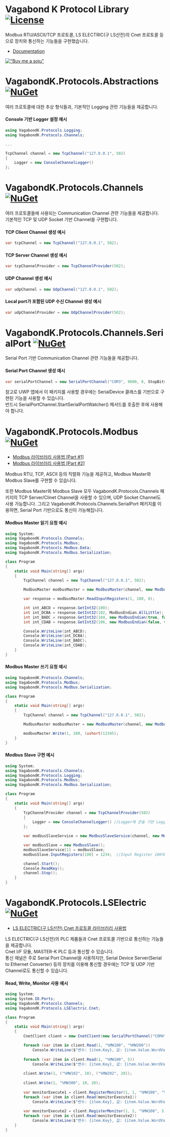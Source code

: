 # Vagabond K Protocol Library [![License](https://img.shields.io/badge/license-LGPL--2.1-blue.svg)](https://licenses.nuget.org/LGPL-2.1-only)  
Modbus RTU/ASCII/TCP 프로토콜, LS ELECTRIC(구 LS산전)의 Cnet 프로토콜 등으로 장치와 통신하는 기능들을 구현했습니다.

- [Documentation](https://vagabond-k.github.io/Documentation)

[!["Buy me a soju"](https://vagabond-k.github.io/Images/buymeasoju131x36.png)](https://www.buymeacoffee.com/VagabondK)  

# VagabondK.Protocols.Abstractions [![NuGet](https://img.shields.io/nuget/v/VagabondK.Protocols.Abstractions.svg)](https://www.nuget.org/packages/VagabondK.Protocols.Abstractions/)   
여러 프로토콜에 대한 추상 형식들과, 기본적인 Logging 관련 기능들을 제공합니다.

#### Console 기반 Logger 설정 예시
```csharp
using VagabondK.Protocols.Logging;
using VagabondK.Protocols.Channels;

...

TcpChannel channel = new TcpChannel("127.0.0.1", 502)
{
    Logger = new ConsoleChannelLogger()
};
```

# VagabondK.Protocols.Channels [![NuGet](https://img.shields.io/nuget/v/VagabondK.Protocols.Channels.svg)](https://www.nuget.org/packages/VagabondK.Protocols.Channels/)   
여러 프로토콜들에 사용되는 Communication Channel 관련 기능들을 제공합니다.  
기본적인 TCP 및 UDP Socket 기반 Channel을 구현합니다.

#### TCP Client Channel 생성 예시
```csharp
var tcpChannel = new TcpChannel("127.0.0.1", 502);
```
#### TCP Server Channel 생성 예시
```csharp
var tcpChannelProvider = new TcpChannelProvider(502);
```
#### UDP Channel 생성 예시
```csharp
var udpChannel = new UdpChannel("127.0.0.1", 502);
```
#### Local port가 포함된 UDP 수신 Channel 생성 예시
```csharp
var udpChannelProvider = new UdpChannelProvider(502);
```


# VagabondK.Protocols.Channels.SerialPort [![NuGet](https://img.shields.io/nuget/v/VagabondK.Protocols.Channels.SerialPort.svg)](https://www.nuget.org/packages/VagabondK.Protocols.Channels.SerialPort/)   
Serial Port 기반 Communication Channel 관련 기능들을 제공합니다.   

#### Serial Port Channel 생성 예시
```csharp
var serialPortChannel = new SerialPortChannel("COM3", 9600, 8, StopBits.One, Parity.None);
```

참고로 UWP 앱에서 이 패키지를 사용할 경우에는 SerialDevice 클래스를 기반으로 구현된 기능을 사용할 수 있습니다.   
반드시 SerialPortChannel.StartSerialPortWatcher() 메서드를 호출한 후에 사용해야 합니다.

# VagabondK.Protocols.Modbus [![NuGet](https://img.shields.io/nuget/v/VagabondK.Protocols.Modbus.svg)](https://www.nuget.org/packages/VagabondK.Protocols.Modbus/)   
- [Modbus 라이브러리 사용법 [Part #1]](https://blog.naver.com/vagabond-k/222490531747)  
- [Modbus 라이브러리 사용법 [Part #2]](https://blog.naver.com/vagabond-k/222493009718)  

Modbus RTU, TCP, ASCII 등의 직렬화 기능을 제공하고, Modbus Master와 Modbus Slave를 구현할 수 있습니다.   

또한 Modbus Master와 Modbus Slave 모두 VagabondK.Protocols.Channels 패키지의 TCP Server/Clinet Channel을 사용할 수 있으며, UDP Socket Channel도 사용 가능합니다.
그리고 VagabondK.Protocols.Channels.SerialPort 패키지를 이용하면, Serial Port 기반으로도 통신이 가능해집니다.  

#### Modbus Master 읽기 요청 예시
```csharp
using System;
using VagabondK.Protocols.Channels;
using VagabondK.Protocols.Modbus;
using VagabondK.Protocols.Modbus.Data;
using VagabondK.Protocols.Modbus.Serialization;

class Program
{
    static void Main(string[] args)
    {
        TcpChannel channel = new TcpChannel("127.0.0.1", 502);

        ModbusMaster modbusMaster = new ModbusMaster(channel, new ModbusTcpSerializer());

        var response = modbusMaster.ReadInputRegisters(1, 100, 8);

        int int_ABCD = response.GetInt32(100);
        int int_DCBA = response.GetInt32(102, ModbusEndian.AllLittle);
        int int_BADC = response.GetInt32(104, new ModbusEndian(true, false));
        int int_CDAB = response.GetInt32(106, new ModbusEndian(false, true));

        Console.WriteLine(int_ABCD);
        Console.WriteLine(int_DCBA);
        Console.WriteLine(int_BADC);
        Console.WriteLine(int_CDAB);
    }
}
```

#### Modbus Master 쓰기 요청 예시
```csharp
using VagabondK.Protocols.Channels;
using VagabondK.Protocols.Modbus;
using VagabondK.Protocols.Modbus.Serialization;

class Program
{
    static void Main(string[] args)
    {
        TcpChannel channel = new TcpChannel("127.0.0.1", 502);

        ModbusMaster modbusMaster = new ModbusMaster(channel, new ModbusTcpSerializer());

        modbusMaster.Write(1, 100, (ushort)12345);
    }
}
```

#### Modbus Slave 구현 예시
```csharp
using System;
using VagabondK.Protocols.Channels;
using VagabondK.Protocols.Logging;
using VagabondK.Protocols.Modbus;
using VagabondK.Protocols.Modbus.Serialization;

class Program
{
    static void Main(string[] args)
    {
        TcpChannelProvider channel = new TcpChannelProvider(502)
        {
            Logger = new ConsoleChannelLogger() //Logger에 콘솔 기반 Logger를 설정
        };

        var modbusSlaveService = new ModbusSlaveService(channel, new ModbusTcpSerializer());

        var modbusSlave = new ModbusSlave();
        modbusSlaveService[1] = modbusSlave;
        modbusSlave.InputRegisters[100] = 1234;  //Input Register 100에 1234 설정

        channel.Start();
        Console.ReadKey();
        channel.Stop();
    }
}
```
# VagabondK.Protocols.LSElectric [![NuGet](https://img.shields.io/nuget/v/VagabondK.Protocols.LSElectric.svg)](https://www.nuget.org/packages/VagabondK.Protocols.LSElectric/)   
- [LS ELECTRIC(구 LS산전) Cnet 프로토콜 라이브러리 사용법](https://blog.naver.com/vagabond-k/222498651714)

LS ELECTRIC(구 LS산전)의 PLC 제품들과 Cnet 프로토콜 기반으로 통신하는 기능들을 제공합니다.   
Cnet I/F 모듈, MASTER-K PLC 등과 통신할 수 있습니다.   
통신 채널은 주로 Serial Port Channel을 사용하지만, Serial Device Server(Serial to Ethernet Converter) 등의 장치를 이용해 통신할 경우에는 TCP 및 UDP 기반 Channel로도 통신할 수 있습니다.

#### Read, Write, Monitor 사용 예시
```csharp
using System;
using System.IO.Ports;
using VagabondK.Protocols.Channels;
using VagabondK.Protocols.LSElectric.Cnet;

class Program
{
    static void Main(string[] args)
    {
        CnetClient client = new CnetClient(new SerialPortChannel("COM4", 9600, 8, StopBits.One, Parity.None));

        foreach (var item in client.Read(1, "%MW100", "%MW200"))
            Console.WriteLine($"변수: {item.Key}, 값: {item.Value.WordValue}");
            
        foreach (var item in client.Read(1, "%MW100", 5))
            Console.WriteLine($"변수: {item.Key}, 값: {item.Value.WordValue}");
            
        client.Write(1, ("%MW102", 10), ("%MW202", 20));
        
        client.Write(1, "%MW300", 10, 20);
        
        var monitorExecute1 = client.RegisterMonitor(1, 1, "%MW100", "%MW200");
        foreach (var item in client.Read(monitorExecute1))
            Console.WriteLine($"변수: {item.Key}, 값: {item.Value.WordValue}");
            
        var monitorExecute2 = client.RegisterMonitor(1, 2, "%MW100", 5);
        foreach (var item in client.Read(monitorExecute2))
            Console.WriteLine($"변수: {item.Key}, 값: {item.Value.WordValue}");
    }
}
```
